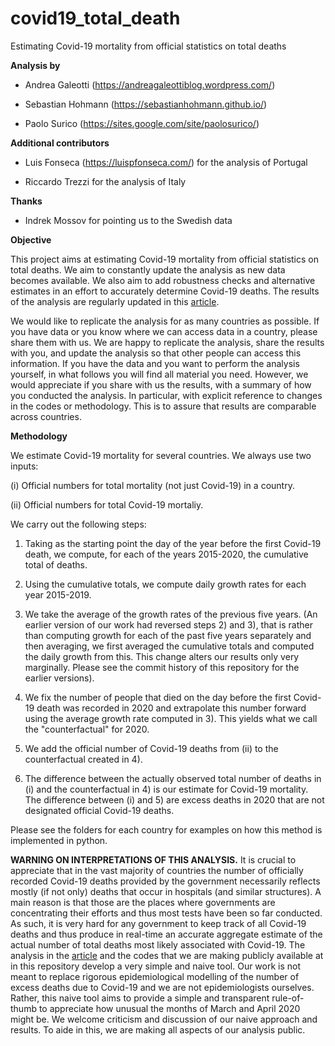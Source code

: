 # covid19_total_death
Estimating Covid-19 mortality from official statistics on total deaths

**Analysis by** 

- Andrea Galeotti (https://andreagaleottiblog.wordpress.com/)

- Sebastian Hohmann (https://sebastianhohmann.github.io/)

- Paolo Surico (https://sites.google.com/site/paolosurico/)

**Additional contributors**

- Luis Fonseca (https://luispfonseca.com/) for the analysis of Portugal

- Riccardo Trezzi for the analysis of Italy

**Thanks**

- Indrek Mossov for pointing us to the Swedish data

**Objective**

This project aims at estimating Covid-19 mortality from official statistics on total deaths. We aim to constantly update the analysis as new data becomes available. We also aim to add robustness checks and alternative estimates in an effort to accurately determine Covid-19 deaths. The results of the analysis are regularly updated in this [article](https://www.dropbox.com/s/tkusww74gd5qbzc/DeathCount_final_GHS.pdf?dl=0).

We would like to replicate the analysis for as many countries as possible. If you have data or you know where we can access data in a country, please share them with us. We are happy to replicate the analysis, share the results with you, and update the analysis so that other people can access this information.
If you have the data and you want to perform the analysis yourself, in what follows you will find all material you need. However, we would appreciate if you share with us the results, with a summary of how you conducted the analysis. In particular, with explicit reference to changes in the codes or methodology. This is to assure that results are comparable across countries. 
 
**Methodology**

We estimate Covid-19 mortality for several countries. We always use two inputs:

(i) Official numbers for total mortality (not just Covid-19) in a country. 

(ii) Official numbers for total Covid-19 mortaliy. 

We carry out the following steps:

1) Taking as the starting point the day of the year before the first Covid-19 death, we compute, for each of the years 2015-2020, the cumulative total of deaths. 

2) Using the cumulative totals, we compute daily growth rates for each year 2015-2019. 

3) We take the average of the growth rates of the previous five years. (An earlier version of our work had reversed steps 2) and 3), that is rather than computing growth for each of the past five years separately and then averaging, we first averaged the cumulative totals and computed the daily growth from this. This change alters our results only very marginally. Please see the commit history of this repository for the earlier versions). 

4) We fix the number of people that died on the day before the first Covid-19 death was recorded in 2020 and extrapolate this number forward using the average growth rate computed in 3). This yields what we  call the "counterfactual" for 2020. 

5) We add the official number of Covid-19 deaths from (ii) to the counterfactual created in 4).

6) The difference between the actually observed total number of deaths in (i) and the counterfactual in 4) is our estimate for Covid-19 mortality. The difference between (i) and 5) are excess deaths in 2020 that are not designated official Covid-19 deaths.

Please see the folders for each country for examples on how this method is implemented in python.

**WARNING ON INTERPRETATIONS OF THIS ANALYSIS.** It is crucial to appreciate that in the vast majority of countries the number of officially recorded Covid-19 deaths provided by the government necessarily reflects mostly (if not only) deaths that occur in hospitals (and similar structures). A main reason is that those are the places where governments are concentrating their efforts and thus most tests have been so far conducted. As such, it is very hard for any government to keep track of all Covid-19 deaths and thus produce in real-time an accurate aggregate estimate of the actual number of total deaths most likely associated with Covid-19. The analysis in the [article](https://www.dropbox.com/s/tkusww74gd5qbzc/DeathCount_final_GHS.pdf?dl=0) and the codes that we are making publicly available at in this repository develop a very simple and naive tool. Our work is not meant to replace rigorous epidemiological modelling of the number of excess deaths due to Covid-19 and we are not epidemiologists ourselves. Rather, this naive tool aims to provide a simple and transparent rule-of-thumb to appreciate how unusual the months of March and April 2020 might be. We welcome criticism and discussion of our naive approach and results. To aide in this, we are making all aspects of our analysis public.